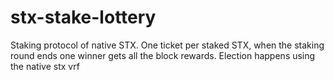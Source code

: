 # stx-stake-lottery
Staking protocol of native STX. One ticket per staked STX, when the staking round ends one winner gets all the block rewards. Election happens using the native stx vrf
